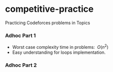 # competitive-practice

Practicing Codeforces problems in Topics 

### Adhoc Part 1

- Worst case complexity time in problems: $\ O(n^2)$
- Easy understanding for loops implementation.

### Adhoc Part 2